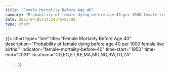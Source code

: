```yaml
---
title: "Female Mortality Before Age 40"
summary: "Probability of female dying before age 40 per 1000 female live births"
date: 2025-04-05T14:24:46+03:00
type: chart
---
```


{{< chart
    type="line"
    title="Female Mortality Before Age 40"
    description="Probability of female dying before age 40 per 1000 female live births."
    indicator="female-mortality-before-40"
    time-start="1950"
    time-end="2031"
    locations="CD,EG,ET,KE,MA,MU,NG,RW,TD,ZA"
>}}
